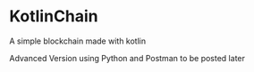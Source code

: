 # KotlinChain
A simple blockchain made with kotlin

Advanced Version using Python and Postman to be posted later
